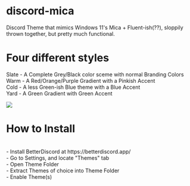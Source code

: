 # discord-mica
Discord Theme that mimics Windows 11's Mica + Fluent-ish(??), sloppily thrown together, but pretty much functional.

# Four different styles

Slate - A Complete Grey/Black color sceme with normal Branding Colors <br/>
Warm - A Red/Orange/Purple Gradient with a Pinkish Accent <br/>
Cold - A less Green-ish Blue theme with a Blue Accent <br/>
Yard - A Green Gradient with Green Accent <br/>

[<img src="https://i.imgur.com/vFfGdZS.png">](https://github.com/MazeoGH/discord-mica/releases/tag/1.0.0)

# How to Install
<br/>
- Install BetterDiscord at https://betterdiscord.app/ <br/>
- Go to Settings, and locate "Themes" tab <br/>
- Open Theme Folder <br/>
- Extract Themes of choice into Theme Folder <br/>
- Enable Theme(s)

